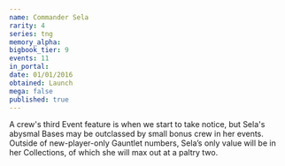 ```yaml
---
name: Commander Sela
rarity: 4
series: tng
memory_alpha:
bigbook_tier: 9
events: 11
in_portal:
date: 01/01/2016
obtained: Launch
mega: false
published: true
---
```


A crew's third Event feature is when we start to take notice, but Sela's abysmal Bases may be outclassed by small bonus crew in her events. Outside of new-player-only Gauntlet numbers, Sela’s only value will be in her Collections, of which she will max out at a paltry two.
